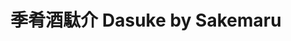 ---
title: "季肴酒駄介 Dasuke by Sakemaru"
description: "季肴酒駄介 Dasuke by Sakemaru"
layout: shop
keywords:
  - 美食競賽
  - 台灣美食
  - 美食精選
datePublished: "2025-06-30"
dateModified: "2025-07-05"
city: "台北市"
district: "大安區"
address: "台北市大安區四維路375-2號1樓"
phone: "0227000375"
geo: "25.025698017861746, 121.54795158279929"
google_map: "https://maps.app.goo.gl/HYTeYy26pZpz3XK57"
footinder: "https://footinder.com.tw/%e5%8f%b0%e5%8c%97%e5%b8%82%e5%a4%a7%e5%ae%89%e5%8d%80/362150/"
official: "https://tw.sakemaru.me/pages/dasuke"
award:
  - name: "500盤"
    year: "2024"
    entries:
      - dishes:
          - "DAS BURGER"

---